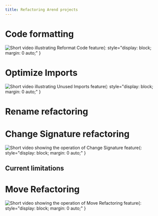 ```yaml
---
title: Refactoring Arend projects
---
```


# Code formatting

![Short video illustrating Reformat Code feature](/about//intellij-features/CodeFormatter.gif){: style="display: block; margin: 0 auto;" }
# Optimize Imports
![Short video illustrating Unused Imports feature](/about/intellij-features/UnusedImports.gif){: style="display: block; margin: 0 auto;" }

# Rename refactoring

# Change Signature refactoring
![Short video showing the operation of Change Signature feature](/about/intellij-features/ChangeSignature.gif){: style="display: block; margin: 0 auto;" }

## Current limitations

# Move Refactoring
![Short video showing the operation of Move Refactoring feature](/about//intellij-features/MoveRefactoring.gif){: style="display: block; margin: 0 auto;" }


